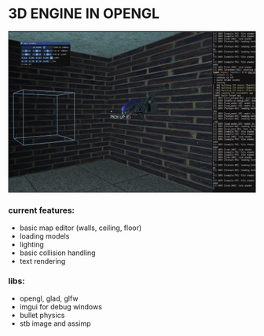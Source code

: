 # 3D ENGINE IN OPENGL
![](https://github.com/L0puh/3Dengine/blob/master/media/screenshot.png)
### current features:
- basic map editor (walls, ceiling, floor)
- loading models
- lighting
- basic collision handling
- text rendering 

### libs:
- opengl, glad, glfw
- imgui for debug windows
- bullet physics 
- stb image and assimp 

